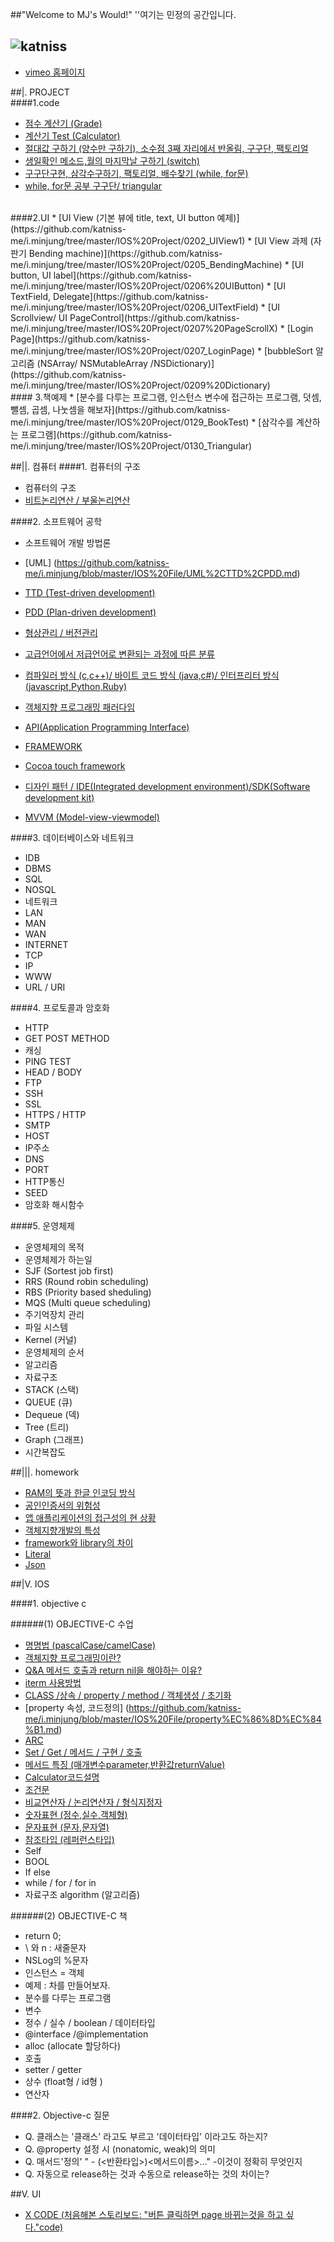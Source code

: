 ##"Welcome to MJ's Would!"
''여기는 민정의 공간입니다.

![katniss](http://cfile26.uf.tistory.com/image/25207E4B5428B204029DEC)
----------------------------------------------------



* [vimeo 홈페이지](https://vimeo.com/chunmandu)



##|. PROJECT
<br>
####1.code 
* [점수 계산기 (Grade)](https://github.com/katniss-me/i.minjung/tree/master/IOS%20Project/0124_Grade)
* [계산기 Test (Calculator)](https://github.com/katniss-me/i.minjung/tree/master/IOS%20Project/0129_CalculatorTest)
* [절대값 구하기 (양수만 구하기), 소수점 3째 자리에서 반올림, 구구단, 팩토리얼](https://github.com/katniss-me/i.minjung/tree/master/IOS%20Project/0130_Triangular)
* [생일확인 메소드,월의 마지막날 구하기 (switch)](https://github.com/katniss-me/i.minjung/tree/master/IOS%20Project/0131_Self%20Check%20Test)
* [구구단구현, 삼각수구하기, 팩토리얼, 배수찾기 (while, for문)](https://github.com/katniss-me/i.minjung/tree/master/IOS%20Project/0201_Carculator2)
* [while, for문 공부 구구단/ triangular ](https://github.com/katniss-me/i.minjung/tree/master/IOS%20Project/0201_MultiplicationTable)

<br>
####2.UI
* [UI View (기본 뷰에 title, text, UI button 예제)](https://github.com/katniss-me/i.minjung/tree/master/IOS%20Project/0202_UIView1)
* [UI View 과제 (자판기 Bending machine)](https://github.com/katniss-me/i.minjung/tree/master/IOS%20Project/0205_BendingMachine)
* [UI button, UI label](https://github.com/katniss-me/i.minjung/tree/master/IOS%20Project/0206%20UIButton)
* [UI TextField, Delegate](https://github.com/katniss-me/i.minjung/tree/master/IOS%20Project/0206_UITextField)
* [UI Scrollview/ UI PageControl](https://github.com/katniss-me/i.minjung/tree/master/IOS%20Project/0207%20PageScrollX)
* [Login Page](https://github.com/katniss-me/i.minjung/tree/master/IOS%20Project/0207_LoginPage)
* [bubbleSort 알고리즘 (NSArray/ NSMutableArray /NSDictionary)](https://github.com/katniss-me/i.minjung/tree/master/IOS%20Project/0209%20Dictionary)

<br>
#### 3.책예제
* [분수를 다루는 프로그램, 인스턴스 변수에 접근하는 프로그램, 덧셈, 뺄셈, 곱셈, 나눗셈을 해보자](https://github.com/katniss-me/i.minjung/tree/master/IOS%20Project/0129_BookTest)
* [삼각수를 계산하는 프로그램](https://github.com/katniss-me/i.minjung/tree/master/IOS%20Project/0130_Triangular)

 
##||. 컴퓨터 
####1. 컴퓨터의 구조

* 컴퓨터의 구조
* [비트논리연산 / 부울논리연산](https://github.com/katniss-me/i.minjung/blob/master/IOS%20File/%EB%B9%84%ED%8A%B8%EB%85%BC%EB%A6%AC%EC%97%B0%EC%82%B0%20:%20%EB%B6%80%EC%9A%B8%EB%85%BC%EB%A6%AC%EC%97%B0%EC%82%B0.md)


####2. 소프트웨어 공학

* 소프트웨어 개발 방법론
* [UML] (https://github.com/katniss-me/i.minjung/blob/master/IOS%20File/UML%2CTTD%2CPDD.md)
* [TTD (Test-driven development)](https://github.com/katniss-me/i.minjung/blob/master/IOS%20File/UML%2CTTD%2CPDD.md)
* [PDD (Plan-driven development)](https://github.com/katniss-me/i.minjung/blob/master/IOS%20File/UML%2CTTD%2CPDD.md)
* [형상관리 / 버전관리 ](https://github.com/katniss-me/i.minjung/blob/master/IOS%20File/%ED%98%95%EC%83%81%EA%B4%80%EB%A6%AC%20:%20%EB%B2%84%EC%A0%84%EA%B4%80%EB%A6%AC%20.md)
* [고급언어에서 저급언어로 변환되는 과정에 따른 분류](https://github.com/katniss-me/i.minjung/blob/master/IOS%20File/%EA%B3%A0%EA%B8%89%EC%96%B8%EC%96%B4%EC%97%90%EC%84%9C%20%EC%A0%80%EA%B8%89%EC%96%B8%EC%96%B4%EB%A1%9C%20%EB%B3%80%ED%99%98%EB%90%98%EB%8A%94%20%EA%B3%BC%EC%A0%95%EC%97%90%20%EB%94%B0%EB%A5%B8%20%EB%B6%84%EB%A5%98.md)

* [컴파일러 방식 (c,c++)/ 바이트 코드 방식 (java,c#)/ 인터프리터 방식 (javascript,Python,Ruby)]((https://github.com/katniss-me/i.minjung/blob/master/IOS%20File/%EA%B3%A0%EA%B8%89%EC%96%B8%EC%96%B4%EC%97%90%EC%84%9C%20%EC%A0%80%EA%B8%89%EC%96%B8%EC%96%B4%EB%A1%9C%20%EB%B3%80%ED%99%98%EB%90%98%EB%8A%94%20%EA%B3%BC%EC%A0%95%EC%97%90%20%EB%94%B0%EB%A5%B8%20%EB%B6%84%EB%A5%98.md))
* [객체지향 프로그래밍 패러다임](https://github.com/katniss-me/i.minjung/blob/master/IOS%20File/%EA%B0%9D%EC%B2%B4%EC%A7%80%ED%96%A5%20%ED%94%84%EB%A1%9C%EA%B7%B8%EB%9E%98%EB%B0%8D%20%ED%8C%A8%EB%9F%AC%EB%8B%A4%EC%9E%84.md)
* [API(Application Programming Interface)](https://github.com/katniss-me/i.minjung/blob/master/IOS%20File/API%20(Application%20Programming%20Interface).md)
* [FRAMEWORK](https://github.com/katniss-me/i.minjung/blob/master/IOS%20File/framework.md)
* [Cocoa touch framework](https://github.com/katniss-me/i.minjung/blob/master/IOS%20File/Cocoa%20touch%20framework.md
)
* [디자인 패턴 / IDE(Integrated development environment)/SDK(Software development kit)](https://github.com/katniss-me/i.minjung/blob/master/IOS%20File/%EB%94%94%EC%9E%90%EC%9D%B8%20%ED%8C%A8%ED%84%B4.md)
* [MVVM (Model-view-viewmodel)](https://github.com/katniss-me/i.minjung/blob/master/IOS%20File/%EB%94%94%EC%9E%90%EC%9D%B8%20%ED%8C%A8%ED%84%B4.md)



####3. 데이터베이스와 네트워크

* IDB
* DBMS
* SQL
* NOSQL
* 네트워크
* LAN
* MAN
* WAN
* INTERNET
* TCP
* IP
* WWW
* URL / URI

####4. 프로토콜과 암호화

* HTTP
* GET POST METHOD
* 캐싱
* PING TEST
* HEAD / BODY
* FTP
* SSH
* SSL
* HTTPS / HTTP
* SMTP
* HOST
* IP주소
* DNS
* PORT
* HTTP통신
* SEED
* 암호화 해시함수




####5. 운영체제

* 운영체제의 목적
* 운영체제가 하는일
* SJF (Sortest job first)
* RRS (Round robin scheduling)
* RBS (Priority based sheduling)
* MQS (Multi queue scheduling)
* 주기억장치 관리
* 파일 시스템
* Kernel (커널)
* 운영체제의 순서
* 알고리즘
* 자료구조
* STACK (스택)
* QUEUE (큐)
* Dequeue (덱)
* Tree (트리)
* Graph (그래프)
* 시간복잡도



##|||. homework



* [RAM의 뜻과 한글 인코딩 방식](https://github.com/katniss-me/i.minjung/blob/master/IOS%20homework/LAM%EC%9D%98%20%EB%9C%BB.pdf)
* [공인인증서의 위험성](https://github.com/katniss-me/i.minjung/blob/master/IOS%20homework/activeX.pdf)
* [앱 애플리케이션의 접근성의 현 상황](https://github.com/katniss-me/i.minjung/blob/master/IOS%20homework/%EC%9B%B9%20%EC%95%A0%ED%94%8C%EB%A6%AC%EC%BC%80%EC%9D%B4%EC%85%98%EC%9D%98%20%EC%A0%91%EA%B7%BC%EC%84%B1.pdf)
* [객체지향개발의 특성](https://github.com/katniss-me/i.minjung/blob/master/IOS%20homework/%EA%B0%9D%EC%B2%B4%EC%A7%80%ED%96%A5%EA%B0%9C%EB%B0%9C%20%ED%8A%B9%EC%A7%95.pdf)
* [framework와 library의 차이](https://github.com/katniss-me/i.minjung/blob/master/IOS%20homework/framework%EC%99%80%20library%EC%9D%98%20%EC%B0%A8%EC%9D%B4.md)
* [Literal](https://github.com/katniss-me/i.minjung/blob/master/IOS%20homework/literal.pdf)
* [Json](https://github.com/katniss-me/i.minjung/blob/master/IOS%20homework/JSON.pdf)
 
 



##|V. IOS

####1. objective c

######(1) OBJECTIVE-C 수업

* [명명법 (pascalCase/camelCase)](https://github.com/katniss-me/i.minjung/blob/master/IOS%20File/%EB%AA%85%EB%AA%85%EB%B2%95.md)
* [객체지향 프로그래밍이란?](https://github.com/katniss-me/i.minjung/blob/master/IOS%20File/%EA%B0%9D%EC%B2%B4%EC%A7%80%ED%96%A5%20%ED%94%84%EB%A1%9C%EA%B7%B8%EB%9E%98%EB%B0%8D%20%ED%8C%A8%EB%9F%AC%EB%8B%A4%EC%9E%84.md)
* [Q&A 메서드 호출과 return nil을 해야하는 이유?](https://github.com/katniss-me/i.minjung/blob/master/IOS%20File/Q%26A%20%EB%A9%94%EC%84%9C%EB%93%9C%20%ED%98%B8%EC%B6%9C%EA%B3%BC%20return%20nil%EC%9D%84%20%ED%95%B4%EC%95%BC%ED%95%98%EB%8A%94%20%EC%9D%B4%EC%9C%A0%3F.md)
* [iterm 사용방법](https://github.com/katniss-me/i.minjung/blob/master/IOS%20File/iterm%20%EC%82%AC%EC%9A%A9%EB%B0%A9%EB%B2%95.md)
* [CLASS /상속 / property / method / 객체생성 / 초기화](https://github.com/katniss-me/i.minjung/blob/master/IOS%20File/CLASS%20:%EC%83%81%EC%86%8D%20:%20property%20:%20method%20:%20%EA%B0%9D%EC%B2%B4%EC%83%9D%EC%84%B1%20:%20%EC%B4%88%EA%B8%B0%ED%99%94%20.md)
* [property 속성, 코드정의] (https://github.com/katniss-me/i.minjung/blob/master/IOS%20File/property%EC%86%8D%EC%84%B1.md)
* [ARC](https://github.com/katniss-me/i.minjung/blob/master/IOS%20File/ARC.md)
* [Set / Get / 메서드 / 구현 / 호출](https://github.com/katniss-me/i.minjung/blob/master/IOS%20File/Set%20:%20Get%20:%20%EB%A9%94%EC%84%9C%EB%93%9C%20:%20%EA%B5%AC%ED%98%84%20:%20%ED%98%B8%EC%B6%9C.md)
* [메서드 특징 (매개변수parameter,반환값returnValue)](https://github.com/katniss-me/i.minjung/blob/master/IOS%20File/method%20%ED%8A%B9%EC%A7%95.md)
* [Calculator코드설명](https://github.com/katniss-me/i.minjung/blob/master/IOS%20File/Calculator%EC%84%A4%EB%AA%85.md)
* [조건문](https://github.com/katniss-me/i.minjung/blob/master/IOS%20File/if%EB%AC%B8%20.md) 
* [비교연산자 / 논리연산자 / 형식지정자](https://github.com/katniss-me/i.minjung/blob/master/IOS%20File/if%EB%AC%B8%20.md)
* [숫자표현 (정수,실수,객체형)](https://github.com/katniss-me/i.minjung/blob/master/IOS%20File/%ED%98%95%EC%83%81%EA%B4%80%EB%A6%AC%20:%20%EB%B2%84%EC%A0%84%EA%B4%80%EB%A6%AC%20.md)
* [문자표현 (문자,문자열)](https://github.com/katniss-me/i.minjung/blob/master/IOS%20File/%ED%98%95%EC%83%81%EA%B4%80%EB%A6%AC%20:%20%EB%B2%84%EC%A0%84%EA%B4%80%EB%A6%AC%20.md)
* [참조타입 (레퍼런스타입)](https://github.com/katniss-me/i.minjung/blob/master/IOS%20File/%ED%98%95%EC%83%81%EA%B4%80%EB%A6%AC%20:%20%EB%B2%84%EC%A0%84%EA%B4%80%EB%A6%AC%20.md)
* Self
* BOOL
* If else 
* while / for / for in
* 자료구조 algorithm (알고리즘) 



######(2) OBJECTIVE-C 책
* return 0;
* \ 와 n : 새줄문자
* NSLog의 %문자
* 인스턴스 = 객체
* 예제 : 차를 만들어보자.
* 분수를 다루는 프로그램
* 변수
* 정수 / 실수 / boolean / 데이터타입
* @interface /@implementation
* alloc (allocate 할당하다)
* 호출
* setter / getter
* 상수 (float형 / id형 )
* 연산자




####2. Objective-c 질문
* Q. 클래스는 '클래스' 라고도 부르고 '데이터타입' 이라고도 하는지?
* Q. @property 설정 시 (nonatomic, weak)의 의미
* Q. 매서드'정의' " - (<반환타입>)<메서드이름>..." -이것이 정확히 무엇인지
* Q. 자동으로 release하는 것과 수동으로 release하는 것의 차이는?





##V. UI

* [X CODE (처음해본 스토리보드: "버튼 클릭하면 page 바뀌는것을 하고 싶다."code)](https://github.com/katniss-me/i.minjung/blob/master/IOS%20File/%EB%B2%84%ED%8A%BC%20%ED%81%B4%EB%A6%AD%ED%95%98%EB%A9%B4%20page%20%EB%B0%94%EB%80%8C%EB%8A%94%EA%B2%83%EC%9D%84%20%ED%95%98%EA%B3%A0%20%EC%8B%B6%EB%8B%A4.md)








